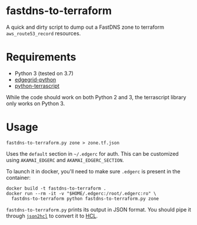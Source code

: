 # fastdns-to-terraform

A quick and dirty script to dump out a FastDNS zone to terraform
`aws_route53_record` resources.


# Requirements

* Python 3 (tested on 3.7)
* [edgegrid-python](https://github.com/akamai/AkamaiOPEN-edgegrid-python)
* [python-terrascript](https://github.com/mjuenema/python-terrascript)

While the code should work on both Python 2 and 3, the terrascript library
only works on Python 3.


# Usage

```
fastdns-to-terraform.py zone > zone.tf.json
```

Uses the `default` section in `~/.edgerc` for auth. This can be customized using
`AKAMAI_EDGERC` and `AKAMAI_EDGERC_SECTION`.

To launch it in docker, you'll need to make sure `.edgerc` is present in the
container:

```
docker build -t fastdns-to-terraform .
docker run --rm -it -v "$HOME/.edgerc:/root/.edgerc:ro" \
  fastdns-to-terraform python fastdns-to-terraform.py zone
```

`fastdns-to-terraform.py` prints its output in JSON format. You should pipe it
through [`json2hcl`](https://github.com/kvz/json2hcl) to convert it to
[HCL](https://github.com/hashicorp/hcl#why).

